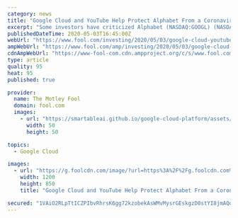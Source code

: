 ```yaml
---
category: news
title: "Google Cloud and YouTube Help Protect Alphabet From a Coronavirus Disaster"
excerpt: "Some investors have criticized Alphabet (NASDAQ:GOOGL) (NASDAQ:GOOG) for being the least diversified among the tech titans. Microsoft has its software, cloud, and hardware empire;"
publishedDateTime: 2020-05-03T16:45:00Z
webUrl: "https://www.fool.com/investing/2020/05/03/google-cloud-youtube-protect-alphabet-coronavirus.aspx"
ampWebUrl: "https://www.fool.com/amp/investing/2020/05/03/google-cloud-youtube-protect-alphabet-coronavirus.aspx"
cdnAmpWebUrl: "https://www-fool-com.cdn.ampproject.org/c/s/www.fool.com/amp/investing/2020/05/03/google-cloud-youtube-protect-alphabet-coronavirus.aspx"
type: article
quality: 95
heat: 95
published: true

provider:
  name: The Motley Fool
  domain: fool.com
  images:
    - url: "https://smartableai.github.io/google-cloud-platform/assets/images/organizations/fool.com-50x50.jpg"
      width: 50
      height: 50

topics:
  - Google Cloud

images:
  - url: "https://g.foolcdn.com/image/?url=https%3A%2F%2Fg.foolcdn.com%2Feditorial%2Fimages%2F570704%2Fman-touching-magnifying-glass-button-on-floating-search-bar-internet-google-search-engine.jpg&w=1200&op=resize"
    width: 1200
    height: 850
    title: "Google Cloud and YouTube Help Protect Alphabet From a Coronavirus Disaster"

secured: "1VAiO2RLpTtICZPIbvRhrsK6gg72kzobekAsWMvMysrGEskgzD0stYI8jmAQq8/jJdXr1fB18/cr1LgmsTF9m+tru/1yd0QYzrZlM7ruR1nHhDBV3DgXERJ80NkUBqI3uNeGNyu+zLN86ZFlVI/rwBotehDBLEDiqlc//0FSGH/X7oG4qziZidJLN8tpXKpkcc3/QGwcQlvKl61hGp/zO3f+4ywnRXyDg56HylZ71aeQ1SSjYmMd9YYfGWZVpMov4c6ImtmzrYY7uMUo4cm6OMkkqalhioC3b2MM5DWMdKPfXdqjKcNQL+cwdg2gTz63;+1i341Pbx0YFUEPHVjIUkw=="
---
```


